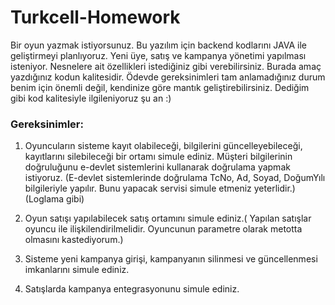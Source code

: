 # Turkcell-Homework
Bir oyun yazmak istiyorsunuz. Bu yazılım için backend kodlarını JAVA ile geliştirmeyi planlıyoruz. 
Yeni üye, satış ve kampanya yönetimi yapılması isteniyor. 
Nesnelere ait özellikleri istediğiniz gibi verebilirsiniz. 
Burada amaç yazdığınız kodun kalitesidir. Ödevde gereksinimleri tam anlamadığınız durum benim için önemli değil, 
kendinize göre mantık geliştirebilirsiniz. Dediğim gibi kod kalitesiyle ilgileniyoruz şu an :)



### Gereksinimler:
1.  Oyuncuların sisteme kayıt olabileceği, bilgilerini güncelleyebileceği, kayıtlarını silebileceği bir ortamı simule ediniz. Müşteri bilgilerinin doğruluğunu e-devlet sistemlerini kullanarak doğrulama yapmak istiyoruz. 
   (E-devlet sistemlerinde doğrulama TcNo, Ad, Soyad, DoğumYılı bilgileriyle yapılır. Bunu yapacak servisi simule etmeniz yeterlidir.) (Loglama gibi)


2.    Oyun satışı yapılabilecek satış ortamını simule ediniz.( Yapılan satışlar oyuncu ile ilişkilendirilmelidir. Oyuncunun parametre olarak metotta olmasını kastediyorum.)
 

3.  Sisteme yeni kampanya girişi, kampanyanın silinmesi ve güncellenmesi imkanlarını simule ediniz.


4.  Satışlarda kampanya entegrasyonunu simule ediniz.
